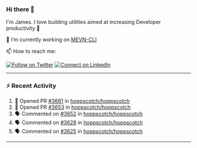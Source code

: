 ### Hi there 👋

I'm James. I love building utilities aimed at increasing Developer productivity :raised_hands: 

🔭 I’m currently working on [MEVN-CLI](https://github.com/madlabsinc/mevn-cli)

📫 How to reach me:

[![Follow on Twitter](https://img.shields.io/badge/--twitter?label=Twitter&logo=Twitter&style=social)](https://twitter.com/james_madhacks) [![Connect on LinkedIn](https://img.shields.io/badge/--linkedin?label=LinkedIn&logo=LinkedIn&style=social)](https://www.linkedin.com/in/jamesgeorge007)

---

### :zap: Recent Activity

<!--START_SECTION:activity-->
1. 💪 Opened PR [#3661](https://github.com/hoppscotch/hoppscotch/pull/3661) in [hoppscotch/hoppscotch](https://github.com/hoppscotch/hoppscotch)
2. 💪 Opened PR [#3653](https://github.com/hoppscotch/hoppscotch/pull/3653) in [hoppscotch/hoppscotch](https://github.com/hoppscotch/hoppscotch)
3. 🗣 Commented on [#3652](https://github.com/hoppscotch/hoppscotch/pull/3652#issuecomment-1855967078) in [hoppscotch/hoppscotch](https://github.com/hoppscotch/hoppscotch)
4. 🗣 Commented on [#3628](https://github.com/hoppscotch/hoppscotch/pull/3628#issuecomment-1853987047) in [hoppscotch/hoppscotch](https://github.com/hoppscotch/hoppscotch)
5. 🗣 Commented on [#3625](https://github.com/hoppscotch/hoppscotch/pull/3625#issuecomment-1853259878) in [hoppscotch/hoppscotch](https://github.com/hoppscotch/hoppscotch)
<!--END_SECTION:activity-->

---

<!--
**jamesgeorge007/jamesgeorge007** is a ✨ _special_ ✨ repository because its `README.md` (this file) appears on your GitHub profile.

Here are some ideas to get you started:

- 🌱 I’m currently learning ...
- 👯 I’m looking to collaborate on ...
- 🤔 I’m looking for help with ...
- 💬 Ask me about ...
- 😄 Pronouns: ...
- ⚡ Fun fact: ...
-->

